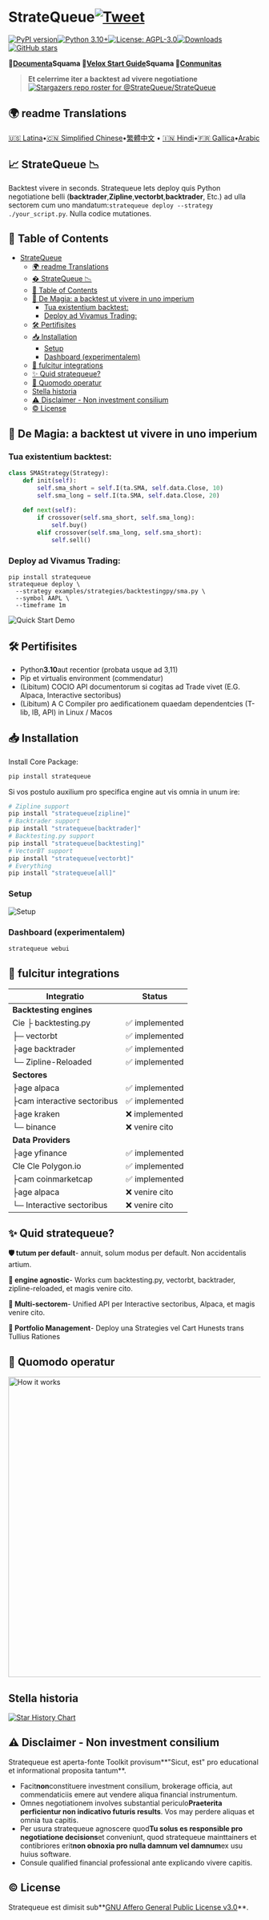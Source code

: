 # StrateQueue[![Tweet](https://img.shields.io/twitter/url/http/shields.io.svg?style=social)](https://twitter.com/intent/tweet?text=Take%20your%20zipline,%20vectorbt,%20backtesting.py,%20or%20backtrader%20strategies%20live%20with%20zero%20code%20changes&url=https://stratequeue.com&hashtags=python,backtesting,trading,zipline,vectorbt,quant)

[![PyPI version](https://badge.fury.io/py/stratequeue.svg?refresh=1)](https://badge.fury.io/py/stratequeue)[![Python 3.10+](https://img.shields.io/badge/python-3.10+-blue.svg)](https://www.python.org/downloads/)[![License: AGPL-3.0](https://img.shields.io/badge/License-AGPL--3.0-yellow.svg)](https://github.com/StrateQueue/StrateQueue/blob/main/LICENSE)[![Downloads](https://pepy.tech/badge/stratequeue)](https://pepy.tech/project/stratequeue)[![GitHub stars](https://img.shields.io/github/stars/StrateQueue/StrateQueue?refresh=1)](https://github.com/StrateQueue/StrateQueue/stargazers)

<!---[![codecov](https://codecov.io/gh/stratequeue/stratequeue/branch/main/graph/badge.svg)](https://codecov.io/gh/stratequeue/stratequeue)-->

📖**[Documenta](https://stratequeue.com/docs)**Squama 🚀**[Velox Start Guide](https://www.stratequeue.com/docs/quick-start)**Squama 💬**[Conmunitas](https://discord.gg/H4hWAXJYqX)**

> **Et celerrime iter a backtest ad vivere negotiatione**[![Stargazers repo roster for @StrateQueue/StrateQueue](https://reporoster.com/stars/StrateQueue/StrateQueue)](https://github.com/StrateQueue/StrateQueue/stargazers)

## 🌍 readme Translations

[🇺🇸 Latina](README.md)•[🇨🇳 Simplified Chinese](README.zh-CN.md)•[繁體中文](README.zh-TW.md) • [🇮🇳 Hindi](README.hi.md)•[🇫🇷 Gallica](README.fr.md)•[Arabic](README.ar.md)

## 📈 StrateQueue 📉

Backtest vivere in seconds. Stratequeue lets deploy quis Python negotiatione belli (**backtrader**,**Zipline**,**vectorbt**,**backtrader**, Etc.) ad ulla sectorem cum uno mandatum:`stratequeue deploy --strategy ./your_script.py`. Nulla codice mutationes.

## 📑 Table of Contents

-   [StrateQueue](#stratequeue-)
    -   [🌍 readme Translations](#-readme-translations)
    -   [� StrateQueue 📉](#-stratequeue-)
    -   [📑 Table of Contents](#-table-of-contents)
    -   [🎯 De Magia: a backtest ut vivere in uno imperium](#-the-magic-from-backtest-to-live-in-one-command)
        -   [Tua existentium backtest:](#your-existing-backtest)
        -   [Deploy ad Vivamus Trading:](#deploy-to-live-trading)
    -   [🛠️ Pertifisites](#️-prerequisites)
    -   [📥 Installation](#-installation)
        -   [Setup](#setup)
        -   [Dashboard (experimentalem)](#dashboard-experimental)
    -   [🔧 fulcitur integrations](#-supported-integrations)
    -   [✨ Quid stratequeue?](#-why-stratequeue)
    -   [🔄 Quomodo operatur](#-how-it-works)
    -   [Stella historia](#star-history)
    -   [⚠️ Disclaimer - Non investment consilium](#️-disclaimer--no-investment-advice)
    -   [© License](#-license)

## 🎯 De Magia: a backtest ut vivere in uno imperium

### Tua existentium backtest:

```python
class SMAStrategy(Strategy):
    def init(self):
        self.sma_short = self.I(ta.SMA, self.data.Close, 10)
        self.sma_long = self.I(ta.SMA, self.data.Close, 20)
    
    def next(self):
        if crossover(self.sma_short, self.sma_long):
            self.buy()
        elif crossover(self.sma_long, self.sma_short):
            self.sell()
```

### Deploy ad Vivamus Trading:

    pip install stratequeue
    stratequeue deploy \
      --strategy examples/strategies/backtestingpy/sma.py \
      --symbol AAPL \
      --timeframe 1m

![Quick Start Demo](examples/vhs/quick-start.gif)

## 🛠️ Pertifisites

-   Python**3.10**aut recentior (probata usque ad 3,11)
-   Pip et virtualis environment (commendatur)
-   (Libitum) COCIO API documentorum si cogitas ad Trade vivet (E.G. Alpaca, Interactive sectoribus)
-   (Libitum) A C Compiler pro aedificationem quaedam dependentcies (T-lib, IB, API) in Linux / Macos

## 📥 Installation

Install Core Package:

```bash
pip install stratequeue
```

Si vos postulo auxilium pro specifica engine aut vis omnia in unum ire:

```bash
# Zipline support
pip install "stratequeue[zipline]"
# Backtrader support
pip install "stratequeue[backtrader]"
# Backtesting.py support
pip install "stratequeue[backtesting]"
# VectorBT support
pip install "stratequeue[vectorbt]"
# Everything
pip install "stratequeue[all]"
```

### Setup

![Setup](examples/vhs/setup.gif)

### Dashboard (experimentalem)

```bash
stratequeue webui
```

## 🔧 fulcitur integrations

| Integratio                  | Status        |
| --------------------------- | ------------- |
| **Backtesting engines**     |               |
| Cie ├ backtesting.py        | ✅ implemented |
| ├─ vectorbt                 | ✅ implemented |
| ├age backtrader             | ✅ implemented |
| └─ Zipline-Reloaded         | ✅ implemented |
| **Sectores**                |               |
| ├age alpaca                 | ✅ implemented |
| ├cam interactive sectoribus | ✅ implemented |
| ├age kraken                 | ❌ implemented |
| └─ binance                  | ❌ venire cito |
| **Data Providers**          |               |
| ├age yfinance               | ✅ implemented |
| Cle Cle Polygon.io          | ✅ implemented |
| ├cam coinmarketcap          | ✅ implemented |
| ├age alpaca                 | ❌ venire cito |
| └─ Interactive sectoribus   | ❌ venire cito |

## ✨ Quid stratequeue?

**🛡️ tutum per default**- annuit, solum modus per default. Non accidentalis artium.

**🔌 engine agnostic**- Works cum backtesting.py, vectorbt, backtrader, zipline-reloaded, et magis venire cito.

**🏦 Multi-sectorem**- Unified API per Interactive sectoribus, Alpaca, et magis venire cito.

**🎯 Portfolio Management**- Deploy una Strategies vel Cart Hunests trans Tullius Rationes

## 🔄 Quomodo operatur

<img src="examples/imgs/how-it-works.png" alt="How it works" width="600"/>

## Stella historia

[![Star History Chart](https://api.star-history.com/svg?repos=stratequeue/stratequeue&type=Timeline?refresh=1)](https://www.star-history.com/#stratequeue/stratequeue&Timeline)

## ⚠️ Disclaimer - Non investment consilium

Stratequeue est aperta-fonte Toolkit provisum**"Sicut, est" pro educational et informational proposita tantum**.

-   Facit**non**constituere investment consilium, brokerage officia, aut commendaticiis emere aut vendere aliqua financial instrumentum.
-   Omnes negotiationem involves substantial periculo**Praeterita perficientur non indicativo futuris results**. Vos may perdere aliquas et omnia tua capitis.
-   Per usura stratequeue agnoscere quod**Tu solus es responsible pro negotiatione decisions**et conveniunt, quod stratequeue mainttainers et contibriores erit**non obnoxia pro nulla damnum vel damnum**ex usu huius software.
-   Consule qualified financial professional ante explicando vivere capitis.

## © License

Stratequeue est dimisit sub**[GNU Affero General Public License v3.0](LICENSE)**.
